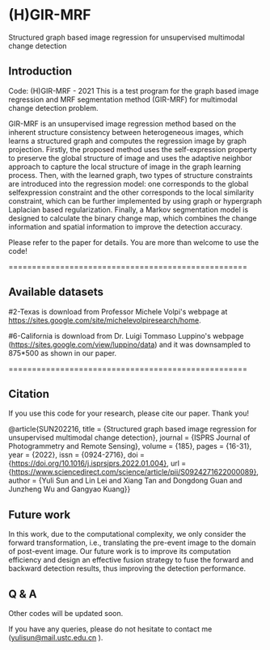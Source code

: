 # (H)GIR-MRF
Structured graph based image regression for unsupervised multimodal change detection

## Introduction
Code: (H)GIR-MRF - 2021
This is a test program for the graph based image regression and MRF segmentation method (GIR-MRF) for multimodal change detection problem.

GIR-MRF is an unsupervised image regression method based on the inherent structure consistency between heterogeneous images, which learns a structured graph and computes the regression image by graph projection. Firstly, the proposed method uses the self-expression property to preserve the global structure of image and uses the adaptive neighbor approach to capture the local structure of image in the graph learning process. Then, with the learned graph, two types of structure constraints are introduced into the regression model: one corresponds to the global selfexpression constraint and the other corresponds to the local similarity constraint, which can be further implemented by using graph or hypergraph Laplacian based regularization. Finally, a Markov segmentation model is designed to calculate the binary change map, which combines the change information and spatial information to improve the detection accuracy.

Please refer to the paper for details. You are more than welcome to use the code! 

===================================================

## Available datasets

#2-Texas is download from Professor Michele Volpi's webpage at https://sites.google.com/site/michelevolpiresearch/home.

#6-California is download from Dr. Luigi Tommaso Luppino's webpage (https://sites.google.com/view/luppino/data) and it was downsampled to 875*500 as shown in our paper.

===================================================

## Citation

If you use this code for your research, please cite our paper. Thank you!

@article{SUN202216,
title = {Structured graph based image regression for unsupervised multimodal change detection},
journal = {ISPRS Journal of Photogrammetry and Remote Sensing},
volume = {185},
pages = {16-31},
year = {2022},
issn = {0924-2716},
doi = {https://doi.org/10.1016/j.isprsjprs.2022.01.004},
url = {https://www.sciencedirect.com/science/article/pii/S0924271622000089},
author = {Yuli Sun and Lin Lei and Xiang Tan and Dongdong Guan and Junzheng Wu and Gangyao Kuang}} 

## Future work

In this work, due to the computational complexity, we only consider the forward transformation, i.e., translating the pre-event image to the domain of post-event image. 
Our future work is to improve its computation efficiency and design an effective fusion strategy to fuse the forward and backward detection results, 
thus improving the detection performance.

## Q & A
Other codes will be updated soon.

If you have any queries, please do not hesitate to contact me (yulisun@mail.ustc.edu.cn ).
